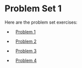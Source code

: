 # Problem Set 1

Here are the problem set exercises:
 - &nbsp;&nbsp;&nbsp;[Problem 1](problem1.md)

 - &nbsp;&nbsp;&nbsp;[Problem 2](problem2.md)

 - &nbsp;&nbsp;&nbsp;[Problem 3](problem3.md)

 - &nbsp;&nbsp;&nbsp;[Problem 4](problem4.md)
